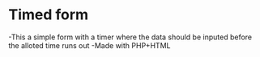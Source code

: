# Timed form
-This a simple form with a timer where the data should be inputed before the alloted time runs out
-Made with PHP+HTML
